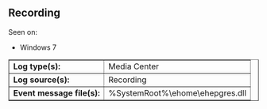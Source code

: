 ## Recording

Seen on:
* Windows 7

<table border="1" class="docutils">
  <tbody>
    <tr>
      <td><b>Log type(s):</b></td>
      <td>Media Center</td>
    </tr>
    <tr>
      <td><b>Log source(s):</b></td>
      <td>Recording</td>
    </tr>
    <tr>
      <td><b>Event message file(s):</b></td>
      <td>%SystemRoot%\ehome\ehepgres.dll</td>
    </tr>
  </tbody>
</table>

&nbsp;

